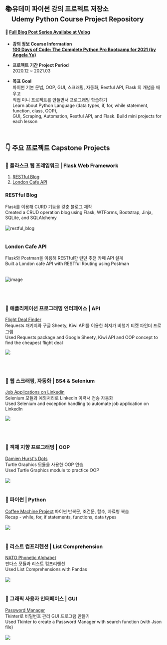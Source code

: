 ## 📚유데미 파이썬 강의 프로젝트 저장소<br> &nbsp; &nbsp; Udemy Python Course Project Repository 

#### 📌 [Full Blog Post Series Availabe at Velog](https://velog.io/@daylee/series/Udemy-Python-Course)


- **강의 정보 Course Information** <br>
**[100 Days of Code: The Complete Python Pro Bootcamp for 2021 (by Angela Yu)](https://www.udemy.com/course/100-days-of-code/)**

- **프로젝트 기간 Project Period**<br>
2020.12 ~ 2021.03

- **목표 Goal** <br>
파이썬 기본 문법, OOP, GUI, 스크래핑, 자동화, Restful API, Flask 의 개념을 배우고 <br> 직접 미니 프로젝트를 만들면서 프로그래밍 학습하기
<br> Learn about Python Language (data types, if, for, while statement, function, class, OOP), <br> GUI, Scraping, Automation, Restful API, and Flask. Build mini projects for each lesson 
<br>

## &#128071; 주요 프로젝트 Capstone Projects


### 📌 플라스크 웹 프레임워크 | Flask Web Framework <br>
1. [RESTful Blog](https://dayleeand.tistory.com/entry/Flask-app-RESTful-blog) 
2. [London Cafe API](https://github.com/day-lee/Python_Bootcamp_Udemy/tree/main/7_Flask_Web_Development/cafe_api)


### RESTful Blog
Flask를 이용해 CURD 기능을 갖춘 블로그 제작 <br>
Created a CRUD operation blog using  Flask, WTForms, Bootstrap, Jinja, SQLite, and SQLAlchemy
<br><br>
![restful_blog](https://user-images.githubusercontent.com/73591588/124733565-46e8bb80-df4f-11eb-8662-8206cd34ee88.gif)
<br><br>
### London Cafe API
Flask와 Postman을 이용해 RESTful한 런던 추천 카페 API 설계 
<br>Built a London cafe API with RESTful Routing using Postman
<br><br><br>
![image](https://user-images.githubusercontent.com/73591588/124761249-9093cf00-df6c-11eb-85b3-03739caef80c.png)

<br><br>
### 📌 애플리케이션 프로그래밍 인터페이스 | API
[Flight Deal Finder](https://velog.io/@daylee/TIL-Python-Basics-Day-39-Capstone-Part-1-Flight-Deal-Finder)
<br> Requests 패키지와 구글 Sheety, Kiwi API를 이용한 최저가 비행기 티켓 파인더 프로그램 
<br> Used Requests package and Google Sheety, Kiwi API and OOP concept to find the cheapest flight deal

![](https://images.velog.io/images/daylee/post/2e510c36-5747-4382-9915-7e3fe964b2b2/image.png)

<br><br>
### 📌 웹 스크래핑, 자동화 | BS4 & Selenium
[Job Applications on Linkedin](https://velog.io/@daylee/TIL-Python-Basics-Day-49-Automating-Job-Applications-on-LinkedIn)
<br>Selenium 모듈과 예외처리로 Linkedin 이력서 전송 자동화
<br>Used Selenium and exception handling to automate job application on LinkedIn

![](https://images.velog.io/images/daylee/post/9e81c7cf-073b-4cab-b8aa-c70612cfe0e3/image.png)

<br><br>
### 📌 객체 지향 프로그래밍 | OOP
[Damien Hurst's Dots](https://velog.io/@daylee/TIL-Python-Basics-Day-18#turtle-project)
<br>Turtle Graphics 모듈을 사용한 OOP 연습
<br>Used Turtle Graphics module to practice OOP
<br><br>
![](https://images.velog.io/images/daylee/post/0db57299-446b-428d-b24c-e58d93500732/image.png)
<br><br>


### 📌 파이썬 | Python
[Coffee Machine Project](https://velog.io/@daylee/TIL-Python-Basics-Day-15)
파이썬 반복문, 조건문, 함수, 자료형 복습 
<br>Recap - while, for, if statements, functions, data types
<br><br>
![](https://images.velog.io/images/daylee/post/0c9207d0-2b20-4722-a6cf-547656126d1f/image.png)
<br><br>

### 📌 리스트 컴프리헨션 | List Comprehension
[NATO Phonetic Alphabet ](https://velog.io/@daylee/TIL-Python-Basics-Day-26-List-Comprehensions)
<br>판다스 모듈과 리스트 컴프리헨션 
<br>Used List Comprehensions with Pandas
<br><br>
![](https://images.velog.io/images/daylee/post/280e5e12-f686-4a95-b921-1082818abf17/image.png)
<br><br>
### 📌 그래픽 사용자 인터페이스 | GUI
[Password Manager](https://dayleeand.tistory.com/entry/TIL-Python-Basics-Day-30-Errors-Exceptions-and-JSON-Data?category=955151)
<br>Tkinter로 비밀번호 관리 GUI 프로그램 만들기 
<br> Used Tkinter to create a Password Manager with search function (with Json file)
<br><br>
![](https://images.velog.io/images/daylee/post/60914c99-3910-451e-b1a9-312dc0721bcb/image.png)










